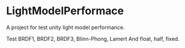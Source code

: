 # LightModelPerformace
A project for test unity light model performance.

Test BRDF1, BRDF2, BRDF3, Blinn-Phong, Lamert And float, half, fixed.

